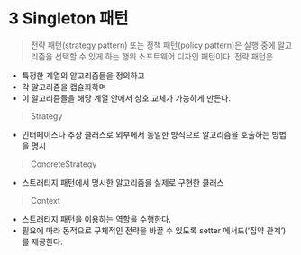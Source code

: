 # 3 Singleton 패턴

> 전략 패턴(strategy pattern) 또는 정책 패턴(policy pattern)은 실행 중에 알고리즘을 선택할 수 있게 하는 행위 소프트웨어 디자인 패턴이다. 전략 패턴은
* 특정한 계열의 알고리즘들을 정의하고
* 각 알고리즘을 캡슐화하며
* 이 알고리즘들을 해당 계열 안에서 상호 교체가 가능하게 만든다.




> Strategy
* 인터페이스나 추상 클래스로 외부에서 동일한 방식으로 알고리즘을 호출하는 방법을 명시

> ConcreteStrategy
* 스트래티지 패턴에서 명시한 알고리즘을 실제로 구현한 클래스

> Context
* 스트래티지 패턴을 이용하는 역할을 수행한다.
* 필요에 따라 동적으로 구체적인 전략을 바꿀 수 있도록 setter 메서드(‘집약 관계’)를 제공한다.
